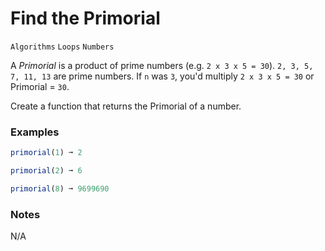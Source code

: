 # Find the Primorial

`Algorithms` `Loops` `Numbers`

A _Primorial_ is a product of prime numbers (e.g. `2 x 3 x 5 = 30`). `2, 3, 5, 7, 11, 13` are prime numbers. If `n` was `3`, you'd multiply `2 x 3 x 5 = 30` or Primorial = `30`.

Create a function that returns the Primorial of a number.

### Examples

```js
primorial(1) ➞ 2

primorial(2) ➞ 6

primorial(8) ➞ 9699690
```

### Notes

N/A
